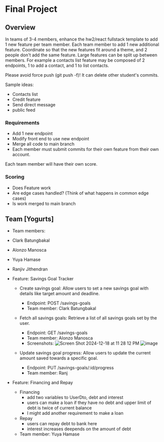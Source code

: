 # Final Project

## Overview
In teams of 3-4 members, enhance the hw2/react fullstack template to add 1 new feature per team member. Each team member to add 1 new additional feature. Coordinate so that the new features fit around a theme, and 2 people don't add the same feature. Large features can be split up between members. For example a contacts list feature may be composed of 2 endpoints, 1 to add a contact, and 1 to list contacts.

Please avoid force push (git push -f)! It can delete other student's commits.

Sample ideas:
- Contacts list
- Credit feature
- Send direct message
- public feed

### Requirements
- Add 1 new endpoint
- Modify front end to use new endpoint
- Merge all code to main branch
- Each member must submit commits for their own feature from their own account.

Each team member will have their own score.

### Scoring
- Does Feature work
- Are edge cases handled? (Think of what happens in common edge cases)
- Is work merged to main branch

## Team [Yogurts]
- Team members:
-   Clark Batungbakal
-   Alonzo Manosca
-   Yuya Hamase
-   Ranjiv Jithendran

- Feature: Savings Goal Tracker
  - Create savings goal: Allow users to set a new savings goal with details like target amount and deadline.
    -  Endpoint: POST /savings-goals
    -  Team member: Clark Batungbakal
  - Fetch all savings goals: Retrieve a list of all savings goals set by the user.
    -  Endpoint: GET /savings-goals
    -  Team member: Alonzo Manosca
    -  Screenshots:
      ![Screen Shot 2024-12-18 at 11 28 12 PM](https://github.com/user-attachments/assets/6268dbe0-c567-4931-8c3a-364448ed1f5b)
      ![image](https://github.com/user-attachments/assets/32cf7cfe-e630-456a-adb6-61074131a475)


  - Update savings goal progress: Allow users to update the current amount saved towards a specific goal.
    -  Endpoint: PUT /savings-goals/:id/progress
    -  Team member: Ranj
      
 - Feature: Financing and Repay
   - Financing
     -  add two variables to UserDto, debt and interest
     -  users can make a loan if they have no debt and upper limit of debt is twice of current balance
     -  I might add another requirement to make a loan
   - Repay
     -  users can repay debt to bank here
     -  interest increases deepends on the amount of debt
   -  Team member: Yuya Hamase


